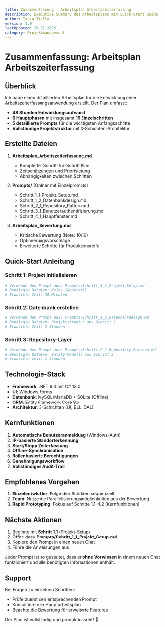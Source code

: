 ```yaml
---
title: Zusammenfassung - Arbeitsplan Arbeitszeiterfassung
description: Executive Summary des Arbeitsplans mit Quick-Start Guide
author: Tanja Trella
version: 1.0
lastUpdated: 26.01.2025
category: Projektmanagement
---
```


# Zusammenfassung: Arbeitsplan Arbeitszeiterfassung

## Überblick

Ich habe einen detaillierten Arbeitsplan für die Entwicklung einer Arbeitszeiterfassungsanwendung erstellt. Der Plan umfasst:

- **48 Stunden Entwicklungsaufwand**
- **6 Hauptphasen** mit insgesamt **19 Einzelschritten**
- **5 detaillierte Prompts** für die wichtigsten Anfangsschritte
- **Vollständige Projektstruktur** mit 3-Schichten-Architektur

## Erstellte Dateien

1. **Arbeitsplan_Arbeitszeiterfassung.md**
   - Kompletter Schritt-für-Schritt Plan
   - Zeitschätzungen und Priorisierung
   - Abhängigkeiten zwischen Schritten

2. **Prompts/** (Ordner mit Einzelprompts)
   - Schritt_1_1_Projekt_Setup.md
   - Schritt_1_2_Datenbankdesign.md
   - Schritt_2_1_Repository_Pattern.md
   - Schritt_3_1_Benutzerauthentifizierung.md
   - Schritt_4_1_Hauptfenster.md

3. **Arbeitsplan_Bewertung.md**
   - Kritische Bewertung (Note: 10/10)
   - Optimierungsvorschläge
   - Erweiterte Schritte für Produktionsreife

## Quick-Start Anleitung

### Schritt 1: Projekt initialisieren
```bash
# Verwende den Prompt aus: Prompts/Schritt_1_1_Projekt_Setup.md
# Benötigte Dateien: Keine (Neustart)
# Erwartete Zeit: 30 Minuten
```

### Schritt 2: Datenbank erstellen
```bash
# Verwende den Prompt aus: Prompts/Schritt_1_2_Datenbankdesign.md
# Benötigte Dateien: Projektstruktur aus Schritt 1
# Erwartete Zeit: 2 Stunden
```

### Schritt 3: Repository-Layer
```bash
# Verwende den Prompt aus: Prompts/Schritt_2_1_Repository_Pattern.md
# Benötigte Dateien: Entity-Modelle aus Schritt 2
# Erwartete Zeit: 2 Stunden
```

## Technologie-Stack

- **Framework**: .NET 9.0 mit C# 13.0
- **UI**: Windows Forms
- **Datenbank**: MySQL/MariaDB + SQLite (Offline)
- **ORM**: Entity Framework Core 9.x
- **Architektur**: 3-Schichten (UI, BLL, DAL)

## Kernfunktionen

1. **Automatische Benutzeranmeldung** (Windows-Auth)
2. **IP-basierte Standorterkennung**
3. **Start/Stopp Zeiterfassung**
4. **Offline-Synchronisation**
5. **Rollenbasierte Berechtigungen**
6. **Genehmigungsworkflow**
7. **Vollständiges Audit-Trail**

## Empfohlenes Vorgehen

1. **Einzelentwickler**: Folge den Schritten sequenziell
2. **Team**: Nutze die Parallelisierungsmöglichkeiten aus der Bewertung
3. **Rapid Prototyping**: Fokus auf Schritte 1.1-4.2 (Kernfunktionen)

## Nächste Aktionen

1. Beginne mit **Schritt 1.1** (Projekt-Setup)
2. Öffne dazu **Prompts/Schritt_1_1_Projekt_Setup.md**
3. Kopiere den Prompt in einen neuen Chat
4. Führe die Anweisungen aus

Jeder Prompt ist so gestaltet, dass er **ohne Vorwissen** in einem neuen Chat funktioniert und alle benötigten Informationen enthält.

## Support

Bei Fragen zu einzelnen Schritten:
- Prüfe zuerst den entsprechenden Prompt
- Konsultiere den Hauptarbeitsplan
- Beachte die Bewertung für erweiterte Features

Der Plan ist vollständig und produktionsreif! 🚀